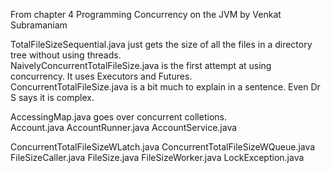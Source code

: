 From chapter 4 Programming Concurrency on the JVM by Venkat Subramaniam   


TotalFileSizeSequential.java just gets the size of all the files in a directory tree without using threads.   
NaivelyConcurrentTotalFileSize.java is the first attempt at using concurrency. It uses Executors and Futures.    
ConcurrentTotalFileSize.java is a bit much to explain in a sentence. Even Dr S says it is complex.   

AccessingMap.java goes over concurrent colletions.  
Account.java
AccountRunner.java
AccountService.java

ConcurrentTotalFileSizeWLatch.java
ConcurrentTotalFileSizeWQueue.java
FileSizeCaller.java
FileSize.java
FileSizeWorker.java
LockException.java


